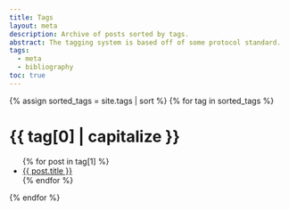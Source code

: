 ```yaml
---
title: Tags
layout: meta
description: Archive of posts sorted by tags.
abstract: The tagging system is based off of some protocol standard.
tags:
  - meta
  - bibliography
toc: true
---
```


{% assign sorted_tags = site.tags | sort %}
{% for tag in sorted_tags %}
<h1>{{ tag[0] | capitalize }}</h1>
<ul>
    {% for post in tag[1] %}
      <li><a href="{{ post.url }}">{{ post.title }}</a></li>
    {% endfor %}
</ul>
{% endfor %}
